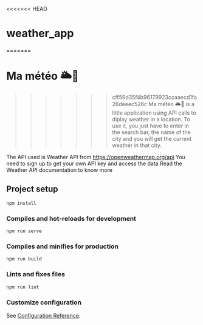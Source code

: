 <<<<<<< HEAD
# weather_app
=======
# Ma météo 🌥🌼
>>>>>>> cff59d35f4b96179923ccaaecd1fa26deeec526c
Ma météo 🌥🌼 is a little application using API calls to diplay weather in a location.
To use it, you just have to enter in the search bar, the name of the city
and you will get the current weather in that city.

The API used is Weather API from https://openweathermap.org/api
You need to sign up to get your own API key and access the data
Read the Weather API documentation to know more

## Project setup
```
npm install
```

### Compiles and hot-reloads for development
```
npm run serve
```

### Compiles and minifies for production
```
npm run build
```

### Lints and fixes files
```
npm run lint
```

### Customize configuration
See [Configuration Reference](https://cli.vuejs.org/config/).
